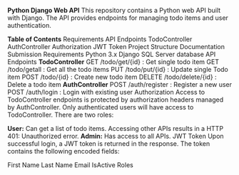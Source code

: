 **Python Django Web API**
This repository contains a Python web API built with Django. The API provides endpoints for managing todo items and user authentication.

**Table of Contents**
Requirements
API Endpoints
TodoController
AuthController
Authorization
JWT Token
Project Structure
Documentation
Submission
Requirements
Python 3.x
Django
SQL Server database
API Endpoints
**TodoController**
GET /todo/get/{id} : Get single todo item
GET /todo/getall : Get all the todo items
PUT /todo/put/{id} : Update single Todo item
POST /todo/{id} : Create new todo item
DELETE /todo/delete/{id} : Delete a todo item
**AuthController**
POST /auth/register : Register a new user
POST /auth/login : Login with existing user
Authorization
Access to TodoController endpoints is protected by authorization headers managed by AuthController. Only authenticated users will have access to TodoController. There are two roles:

**User:** Can get a list of todo items. Accessing other APIs results in a HTTP 401: Unauthorized error.
**Admin:** Has access to all APIs.
JWT Token
Upon successful login, a JWT token is returned in the response. The token contains the following encoded fields:

First Name
Last Name
Email
IsActive
Roles
